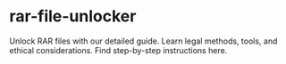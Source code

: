 # rar-file-unlocker
Unlock RAR files with our detailed guide. Learn legal methods, tools, and ethical considerations. Find step-by-step instructions here.
